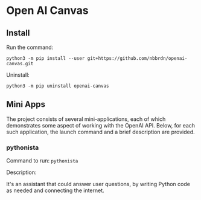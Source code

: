# Open AI Canvas

## Install
Run the command:
```
python3 -m pip install --user git+https://github.com/nbbrdn/openai-canvas.git
```
Uninstall:
```
python3 -m pip uninstall openai-canvas
```

## Mini Apps
The project consists of several mini-applications, each of which demonstrates some 
aspect of working with the OpenAI API. Below, for each such application, the launch 
command and a brief description are provided.

### pythonista
Command to run: `pythonista`

Description:

It's an assistant that could answer user questions, by writing Python code as needed 
and connecting the internet.